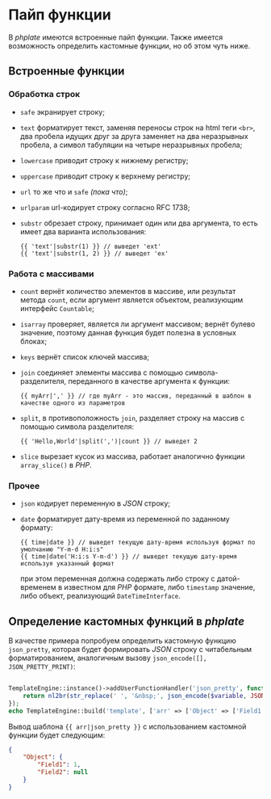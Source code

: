 # Пайп функции

В *phplate* имеются встроенные пайп функции. Также имеется возможность определить кастомные функции, но об этом чуть ниже.

## Встроенные функции

### Обработка строк

* `safe` экранирует строку;

* `text` форматирует текст, заменяя переносы строк на html теги `<br>`, два пробела идущих друг за друга заменяет на два неразрывных пробела, а символ табуляции на четыре неразрывных пробела;

* `lowercase` приводит строку к нижнему регистру;

* `uppercase` приводит строку к верхнему регистру;

* `url` то же что и `safe` _(пока что)_;

* `urlparam` url-кодирует строку согласно RFC 1738;

* `substr` обрезает строку, принимает один или два аргумента, то есть имеет два варианта использования:
    ```twig
    {{ 'text'|substr(1) }} // выведет 'ext'
    {{ 'text'|substr(1, 2) }} // выведет 'ex'
    ```

### Работа с массивами

* `count` вернёт количество элементов в массиве, или результат метода `count`, если аргумент является объектом, реализующим интерфейс `Countable`;

* `isarray` проверяет, является ли аргумент массивом; вернёт булево значение, поэтому данная функция будет полезна в условных блоках;

* `keys` вернёт список ключей массива;

* `join` соединяет элементы массива с помощью символа-разделителя, переданного в качестве аргумента к функции:
    ```twig
    {{ myArr|',' }} // где myArr - это массив, переданный в шаблон в качестве одного из параметров
    ```

* `split`, в противоположность `join`, разделяет строку на массив с помощью символа разделителя:
    ```twig
    {{ 'Hello,World'|split(',')|count }} // выведет 2
    ```

* `slice` вырезает кусок из массива, работает аналогично функции `array_slice()` в *PHP*.

### Прочее

* `json` кодирует переменную в *JSON* строку;

* `date` форматирует дату-время из переменной по заданному формату:

    ```twig
    {{ time|date }} // выведет текущую дату-время используя формат по умолчанию "Y-m-d H:i:s"
    {{ time|date('H:i:s Y-m-d') }} // выведет текущую дату-время используя указанный формат
    ```
    при этом переменная должна содержать либо строку с датой-временем в известном для *PHP* формате,
    либо `timestamp` значение,
    либо объект, реализующий `DateTimeInterface`.

## Определение кастомных функций в *phplate*

В качестве примера попробуем определить кастомную функцию `json_pretty`, которая будет формировать *JSON* строку с читабельным форматированием, аналогичным вызову `json_encode([], JSON_PRETTY_PRINT)`:

```php

TemplateEngine::instance()->addUserFunctionHandler('json_pretty', function ($variable, $args = []) {
    return nl2br(str_replace(' ', '&nbsp;', json_encode($variable, JSON_PRETTY_PRINT)));
});
echo TemplateEngine::build('template', ['arr' => ['Object' => ['Field1' => 1, 'Field2' => null]]]);

```
Вывод шаблона `{{ arr|json_pretty }}` с использованием кастомной функции будет следующим: 
```json
{
    "Object": {
        "Field1": 1,
        "Field2": null
    }
}
```

